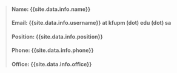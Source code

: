 <!--{% assign aboutme = site.data.info.about_me | split: "[period]" %}

{% for about in aboutme %}
{{about}}
{% endfor %} 


<div id="aboutMeDiv">
Loading please, wait ...
</div> 
-->

> #### Name: {{site.data.info.name}}
> #### Email: {{site.data.info.username}} at kfupm (dot) edu (dot) sa
> #### Position: {{site.data.info.position}}
> #### Phone: {{site.data.info.phone}}
> #### Office: {{site.data.info.office}}

